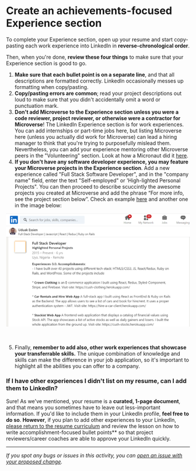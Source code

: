 # Create an achievements-focused Experience section

To complete your Experience section, open up your resume and start copy-pasting each work experience into LinkedIn in **reverse-chronological order**. 

Then, when you're done, **review these four things** to make sure that your Experience section is good to go.

1. **Make sure that each bullet point is on a separate line**, and that all descriptions are formatted correctly. LinkedIn occasionally messes up formatting when copy/pasting. 
2. **Copy/pasting errors are common**; read your project descriptions out loud to make sure that you didn't accidentally omit a word or punctuation mark.
3. **Don't add Microverse to the Experience section unless you were a code reviewer, project reviewer, or otherwise were a contractor for Microverse**! The LinkedIn Experience section is for work experiences. You can add internships or part-time jobs here, but listing Microverse here (unless you actually did work for Microverse) can lead a hiring manager to think that you're trying to purposefully mislead them. Nevertheless, you can add your experience mentoring other Microverse peers in the "Volunteering" section. Look at how a Micronaut did it [here](https://www.linkedin.com/in/neerajbhardwaj216/#:~:text=8%20licenses%20%26%20certifications-,Volunteering,-Volunteering). 
4. **If you don't have any software developer experience, you may feature your Microverse projects in the Experience section**. Add a new experience called "Full Stack Software Developer", and in the "company name" field, enter the text "Self-employed" or 'High-lighted Personal Projects". You can then proceed to describe scuccintly the awesome projects you created at Microverse and add the phrase “For more info, see the project section below”. Check an example [here](https://www.linkedin.com/in/manel-hammouche/#:~:text=United%20States%20%C2%B7%20Remote-,Software%20Developer,-Software%20Developer) and another one in the image below:

![images/Example-linkedIn-highlighted-personal-projects.png](images/Example-linkedIn-highlighted-personal-projects.png)

<br/>


5. Finally, **remember to add also, other work experiences that showcase your transferrable skills.** The unique combination of knowledge and skills can make the difference in your job application, so it's important to highlight all the abilities you can offer to a company. 

### **If I have other experiences I didn't list on my resume, can I add them to LinkedIn?**

Sure! As we've mentioned, your resume is a **curated, 1-page document**, and that means you sometimes have to leave out less-important information. If you'd like to include them in your LinkedIn profile, **feel free to do so**. **However**, if you plan to add other experiences to your LinkedIn, [please return to the resume curriculum](create-the-first-draft-of-your-resume.md) and review the lesson on how to write accomplishment-focused bullet points** so that project reviewers/career coaches are able to approve your LinkedIn quickly.


------

_If you spot any bugs or issues in this activity, you can [open an issue with your proposed change](https://github.com/microverseinc/curriculum-transversal-skills/blob/main/git-github/articles/open_issue.md)._
